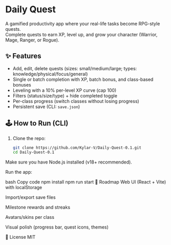 # Daily Quest

A gamified productivity app where your real-life tasks become RPG-style quests.  
Complete quests to earn XP, level up, and grow your character (Warrior, Mage, Ranger, or Rogue).

## ✨ Features
- Add, edit, delete quests (sizes: small/medium/large; types: knowledge/physical/focus/general)
- Single or batch completion with XP, batch bonus, and class-based bonuses
- Leveling with a 10% per-level XP curve (cap 100)
- Filters (status/size/type) + hide completed toggle
- Per-class progress (switch classes without losing progress)
- Persistent save (CLI: `save.json`)

## 🕹️ How to Run (CLI)
1. Clone the repo:
   ```bash
   git clone https://github.com/Kylar-V/Daily-Quest-0.1.git
   cd Daily-Quest-0.1
Make sure you have Node.js installed (v18+ recommended).

Run the app:

bash
Copy code
npm install
npm run start
🚧 Roadmap
Web UI (React + Vite) with localStorage

Import/export save files

Milestone rewards and streaks

Avatars/skins per class

Visual polish (progress bar, quest icons, themes)

📜 License
MIT
